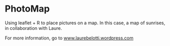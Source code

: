 # PhotoMap
Using leaflet + R to place pictures on a map. In this case, a map of sunrises, in collaboration with Laure.

For more information, go to www.laurebelotti.wordpress.com
